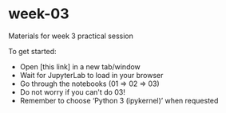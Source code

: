 # week-03

Materials for week 3 practical session

To get started:
* Open [this link] in a new tab/window
* Wait for JupyterLab to load in your browser
* Go through the notebooks (01 => 02 => 03)
* Do not worry if you can't do 03!
* Remember to choose ‘Python 3 (ipykernel)’ when requested
